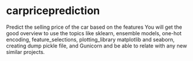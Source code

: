 # carpriceprediction
Predict the selling price of the car based on the features 
You will get the good overview to use the topics like sklearn, ensemble models, one-hot encoding, feature_selections, plotting_library matplotlib and seaborn, creating dump pickle file, and Gunicorn and be able to relate with any new similar projects.
